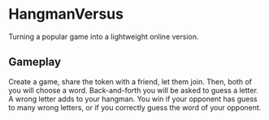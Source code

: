 # HangmanVersus
Turning a popular game into a lightweight online version.

## Gameplay
Create a game, share the token with a friend, let them join.
Then, both of you will choose a word.
Back-and-forth you will be asked to guess a letter. A wrong letter adds to your hangman.
You win if your opponent has guess to many wrong letters, or if you correctly guess the word of your opponent.
